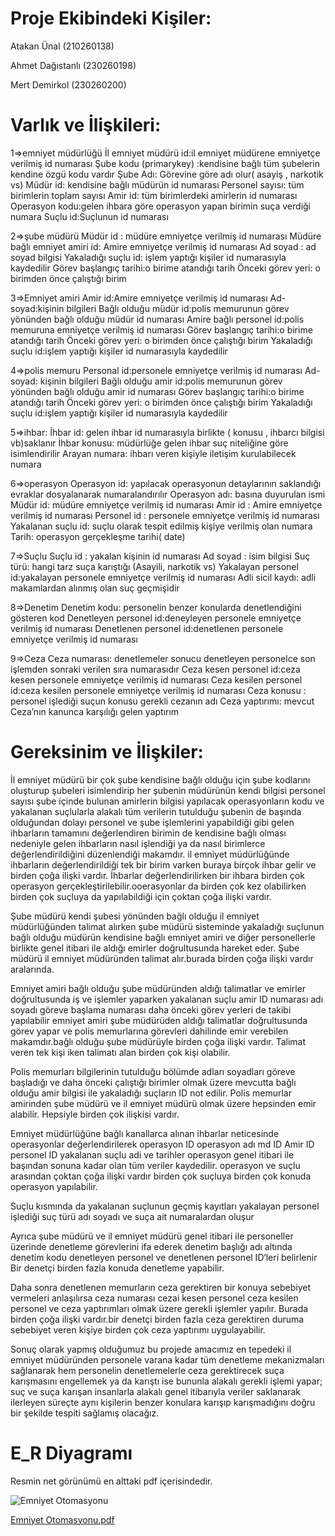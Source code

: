 # Proje Ekibindeki Kişiler:
Atakan Ünal (210260138) 

Ahmet Dağıstanlı (230260198)

Mert Demirkol (230260200) 


# Varlık ve İlişkileri:

1=>emniyet müdürlüğü
İl emniyet müdürü id:il emniyet müdürene emniyetçe verilmiş id numarası
Şube kodu (primarykey) :kendisine bağlı tüm şubelerin kendine özgü kodu vardır
Şube Adı: Görevine göre adı olur( asayiş , narkotik vs)
Müdür id: kendisine bağlı müdürün id numarası 
Personel sayısı: tüm birimlerin toplam sayısı
Amir id: tüm birimlerdeki amirlerin id numarası 
Operasyon kodu:gelen ihbara göre operasyon yapan birimin suça verdiği numara 
Suçlu id:Suçlunun id numarası 

2=>şube müdürü 
Müdür id : müdüre emniyetçe verilmiş id numarası
Müdüre bağlı emniyet amiri id:
Amire emniyetçe verilmiş id numarası
Ad soyad : ad soyad bilgisi
Yakaladığı suçlu id: işlem yaptığı kişiler id numarasıyla kaydedilir
Görev başlangıç tarihi:o birime atandığı tarih
Önceki görev yeri: o birimden önce çalıştığı birim

3=>Emniyet amiri
Amir id:Amire emniyetçe verilmiş id numarası
Ad-soyad:kişinin bilgileri
Bağlı olduğu müdür id:polis memurunun görev yönünden bağlı olduğu müdür id numarası 
Amire bağlı personel id:polis memuruna emniyetçe verilmiş id numarası
Görev başlangıç tarihi:o birime atandığı tarih
Önceki görev yeri: o birimden önce çalıştığı birim
Yakaladığı suçlu id:işlem yaptığı kişiler id numarasıyla kaydedilir

4=>polis memuru
Personal id:personele emniyetçe verilmiş id numarası
Ad-soyad: kişinin bilgileri
Bağlı olduğu amir id:polis memurunun görev yönünden bağlı olduğu amir id numarası 
Görev başlangıç tarihi:o birime atandığı tarih
Önceki görev yeri: o birimden önce çalıştığı birim
Yakaladığı suçlu id:işlem yaptığı kişiler id numarasıyla kaydedilir

5=>ihbar:
İhbar id: gelen ihbar id numarasıyla birlikte ( konusu , ihbarcı bilgisi vb)saklanır
İhbar konusu: müdürlüğe gelen ihbar suç niteliğine göre isimlendirilir
Arayan numara: ihbarı veren kişiyle iletişim kurulabilecek numara 

6=>operasyon
Operasyon id: yapılacak operasyonun detaylarının saklandığı evraklar dosyalanarak numaralandırılır
Operasyon adı: basına duyurulan ismi
Müdür id: müdüre emniyetçe verilmiş id numarası
Amir id : Amire emniyetçe verilmiş id numarası
Personel  id : personele emniyetçe verilmiş id numarası
Yakalanan suçlu id: suçlu olarak tespit edilmiş kişiye verilmiş olan numara
Tarih: operasyon gerçekleşme tarihi( date)

7=>Suçlu
Suçlu id : yakalan kişinin id numarası 
Ad soyad : isim bilgisi 
Suç türü: hangi tarz suça karıştığı (Asayili, narkotik vs)
Yakalayan personel id:yakalayan personele emniyetçe verilmiş id numarası
Adli sicil kaydı: adli makamlardan alınmış olan suç geçmişidir

8=>Denetim
Denetim kodu: personelin benzer konularda denetlendiğini gösteren  kod
Denetleyen personel id:deneyleyen personele emniyetçe verilmiş id numarası
Denetlenen personel id:denetlenen personele emniyetçe verilmiş id numarası

9=>Ceza
Ceza numarası: denetlemeler sonucu denetleyen personelce son işlemden sonraki verilen sıra numarasıdır 
Ceza kesen personel id:ceza kesen personele emniyetçe verilmiş id numarası
Ceza kesilen personel id:ceza kesilen personele emniyetçe verilmiş id numarası
Ceza konusu : personel işlediği suçun konusu gerekli cezanın adı
Ceza yaptırımı: mevcut Ceza’nın kanunca  karşılığı gelen yaptırım

# Gereksinim ve İlişkiler:

İl emniyet müdürü bir çok şube kendisine bağlı olduğu için şube kodlarını oluşturup şubeleri isimlendirip her şubenin müdürünün kendi bilgisi personel sayısı şube içinde bulunan amirlerin bilgisi yapılacak operasyonların kodu ve yakalanan suçlularla alakalı tüm verilerin tutulduğu şubenin de başında olduğundan dolayı personel ve şube işlemlerini yapabildiği gibi gelen ihbarların tamamını değerlendiren birimin de kendisine bağlı olması nedeniyle gelen ihbarların nasıl işlendiği ya da nasıl birimlerce değerlendirildiğini düzenlendiği makamdır. il emniyet müdürlüğünde ihbarların değerlendirildiği tek bir birim varken buraya birçok ihbar gelir ve birden çoğa ilişki vardır. İhbarlar değerlendirilirken bir ihbara birden çok operasyon gerçekleştirilebilir.ooerasyonlar da birden çok kez olabilirken birden çok suçluya da yapılabildiği için çoktan çoğa ilişki vardır.

Şube müdürü kendi şubesi yönünden bağlı olduğu il emniyet müdürlüğünden talimat alırken şube müdürü sisteminde yakaladığı suçlunun bağlı olduğu müdürün kendisine bağlı emniyet amiri ve diğer personellerle birlikte genel itibari ile aldığı emirler doğrultusunda hareket eder. Şube müdürü il emniyet müdüründen talimat alır.burada birden çoğa ilişki vardır aralarında.

Emniyet amiri bağlı olduğu şube müdüründen aldığı talimatlar ve emirler doğrultusunda iş ve işlemler yaparken yakalanan suçlu amir ID numarası adı soyadı göreve başlama numarası daha önceki görev yerleri de takibi yapılabilir emniyet amiri şube müdürüden aldığı talimatlar doğrultusunda görev yapar ve polis memurlarına görevleri dahilinde emir verebilen makamdır.bağlı olduğu şube müdürüyle birden çoğa ilişki vardır. Talimat veren tek kişi iken talimatı alan birden çok kişi olabilir.


Polis memurları bilgilerinin tutulduğu bölümde adları soyadları göreve başladığı ve daha önceki çalıştığı birimler olmak üzere mevcutta bağlı olduğu amir bilgisi ile yakaladığı suçların ID not edilir. Polis memurlar amirinden şube müdürü ve il emniyet müdürü olmak üzere hepsinden emir alabilir. Hepsiyle birden çok ilişkisi vardır. 

Emniyet müdürlüğüne bağlı kanallarca alınan ihbarlar neticesinde operasyonlar değerlendirilerek operasyon ID operasyon adı md ID Amir ID personel ID yakalanan suçlu adi ve tarihler operasyon genel itibari ile başından sonuna kadar olan tüm veriler kaydedilir. operasyon ve suçlu arasından çoktan çoğa ilişki vardır birden çok suçluya birden çok konuda operasyon yapılabilir.


Suçlu kısmında da yakalanan suçlunun geçmiş kayıtları yakalayan personel işlediği suç türü adı soyadı ve suça ait numaralardan oluşur 

Ayrıca şube müdürü ve il emniyet müdürü genel itibari ile personeller üzerinde denetleme görevlerini ifa ederek denetim başlığı adı altında denetim kodu denetleyen personel ve denetlenen personel ID‘leri belirlenir Bir denetçi birden fazla konuda denetleme yapabilir.


Daha sonra denetlenen memurların ceza gerektiren bir konuya sebebiyet vermeleri anlaşılırsa ceza numarası cezai kesen personel ceza kesilen personel ve ceza yaptırımları olmak üzere gerekli işlemler yapılır. Burada birden çoğa ilişki vardır.bir denetçi birden fazla ceza gerektiren duruma sebebiyet veren kişiye birden çok ceza yaptırımı uygulayabilir.

Sonuç olarak yapmış olduğumuz bu projede amacımız en tepedeki il emniyet müdüründen personele varana kadar tüm denetleme mekanizmaları sağlanarak hem personelin denetlemelerle ceza gerektirecek suça karışmasını engellemek ya da karıştı ise bununla alakalı gerekli işlemi  yapar; suç ve suça karışan insanlarla alakalı genel itibarıyla veriler saklanarak ilerleyen süreçte aynı kişilerin benzer konulara karışıp karışmadığını doğru bir şekilde tespiti sağlamış olacağız.

# E_R Diyagramı

Resmin net görünümü en alttaki pdf içerisindedir.


![Emniyet Otomasyonu](https://github.com/user-attachments/assets/73183ff1-1505-47e9-9720-7577b17ba2c9)


[Emniyet Otomasyonu.pdf](https://github.com/user-attachments/files/17629056/Emniyet.Otomasyonu.pdf)
